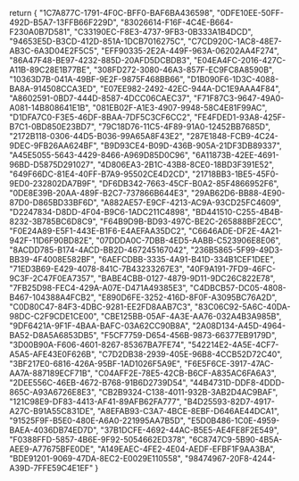 return {
"1C7A877C-1791-4F0C-BFF0-BAF6BA436598",
"0DFE10EE-50FF-492D-B5A7-13FFB66F229D",
"83026614-F16F-4C4E-B664-F230A0B7D581",
"C33190EC-F8E3-4737-9FB3-0B333A1B4DCD",
"94653E5D-B3CD-412D-851A-1DCB7016275C",
"C7CD920C-1AC8-48E7-AB3C-6A3D04E2F5C5",
"EFF90335-2E2A-449F-963A-06202AA4F274",
"86A47F48-BE97-4232-885D-20AFD5DCBDB3",
"E04EA4FC-2016-427C-A11B-89C28E1B77BE",
"308FD272-3080-46A3-857F-EC9FC8A8590B",
"10363D7B-041A-49BF-9E2F-9875F468BB66",
"D1B090F6-1D3C-4088-BA8A-914508CCA3ED",
"E07EE982-2492-42EC-944A-DC1E9AAA4F84",
"A8602591-0BD7-444D-8587-4DCC06CAEC37",
"F71F87C3-9647-49A0-A081-14B808641E1B",
"081EB02F-A1E3-4907-9948-58C4E81F99AC",
"D1DFA7C0-F3E5-46DF-8BAA-7DF5C3CF6CC2",
"FE4FDED1-93A8-425F-B7C1-0BD850E23BD7",
"79C18D76-11C5-4F89-91A0-12452BB7685D",
"2172B118-0306-44D5-B036-99A65A8F43E2",
"287E1848-FCB9-4C24-9DEC-9FB26AA624BF",
"B9D93CE4-B09D-436B-905A-21DF3DB89337",
"A45E5055-5643-4429-8466-A969D85D0C96",
"6A11873B-42EE-4691-96BD-D5875D291027",
"4D806EA3-2B1C-43B8-8CE0-18BD3F391E52",
"649F66DC-81E4-40FF-B7A9-95502CE4D2CD",
"21718BB3-1BE5-45F0-9ED0-232802DA7B9F",
"DF6DB342-7663-45CF-B0A2-85F4866952F6",
"0DE8E39B-20AA-489F-B2C7-737866B644E3",
"29AB62D6-BB88-4E90-87D0-D865BD33BF6D",
"A882AE57-E9CF-4213-AC9A-93CD25FC4609",
"D2247834-D8DD-4F04-B9C6-1ADC211C4898",
"BD441510-C255-4B4B-8232-3B785BC6D8C9",
"F64B9D9B-BD93-497C-BE2C-265888BF2ECC",
"F0E24A89-E5F1-443E-B1F6-E4AEFAA35DC2",
"C6646ADE-DF2E-4A21-942F-11D6F90BD82E",
"07DDDA0C-7DBB-4ED5-AABB-C523906E8E06",
"8ACDD785-B174-4ACD-BB2D-467245167042",
"236B5865-5F99-49D3-BB39-4F4008E582BF",
"6AEFCDBB-3335-4A91-B41D-334B1CEF1DEE",
"71ED3B69-E429-4078-841C-7B43233267E3",
"40F9A191-7FD9-46FC-9C3F-2C47F0EA7357",
"BABE4CBB-0127-4879-9D11-9DC26C822E78",
"7FB25D98-FEC4-429A-A07E-D471A49385E3",
"C4DBCB57-DC05-4808-B467-104388A4FCB2",
"E890D6FE-3252-416D-8F0F-A3095BC76A2D",
"C0D80C47-84F3-4DBC-9281-EE2FD8AAB7C3",
"83C06C92-5A6C-40DA-98DC-C2F9CDE1CE00",
"CBE125BB-05AF-4A3E-AA76-032A4B3A985B",
"9DF6421A-9F1F-4BAA-BAFC-03A62CC90B8A",
"2A08D134-A45D-4964-BA52-D8A5A6853DB5",
"F5CF7759-D654-456B-9873-66377EB9179D",
"3D00B90A-F606-4601-8267-85367BA7FE74",
"542214E2-4A5E-4CF7-A5A5-AFE43E0F626B",
"C7D2DB38-2939-405E-96B8-4CCB52D72C40",
"3BF217E0-6816-426A-95BF-1AD1026F5A9E",
"F6E5F6CE-3917-47AC-AA7A-887189ECF71B",
"C04AFF2E-78E5-42CB-B6CF-A835AC6FA6A3",
"2DEE556C-46EB-4672-B768-91B6D2739D54",
"44B4731D-DDF8-4DDD-865C-A93A6726E8E3",
"CB2B9324-C138-4011-932B-3AB2D4AC9BAF",
"121C98E9-DF83-4413-AF41-89AFB62FA777",
"B4D25593-82D7-4917-A27C-B91A55C831DE",
"A8EFAB93-C3A7-4BCE-8EBF-D646AE44DCA1",
"91525F9F-B5E0-480E-A6A0-221995AA7B5D",
"E5D0B486-1C0E-4959-BAEA-4036DB74ED7D",
"37B1DCFE-4692-44AC-B5E5-AE4FE8F2E549",
"F0388FFD-5857-4B6E-9F92-5054662ED378",
"6C8747C9-5B90-4B5A-AEE9-A77675BFE0DE",
"A149EAEC-4FE2-4E04-AEDF-EFBF1F9AA3BA",
"BDE91201-9069-47DA-8EC2-E0029E110558",
"98474967-20F8-4244-A39D-7FFE59C4E1EF"
}


